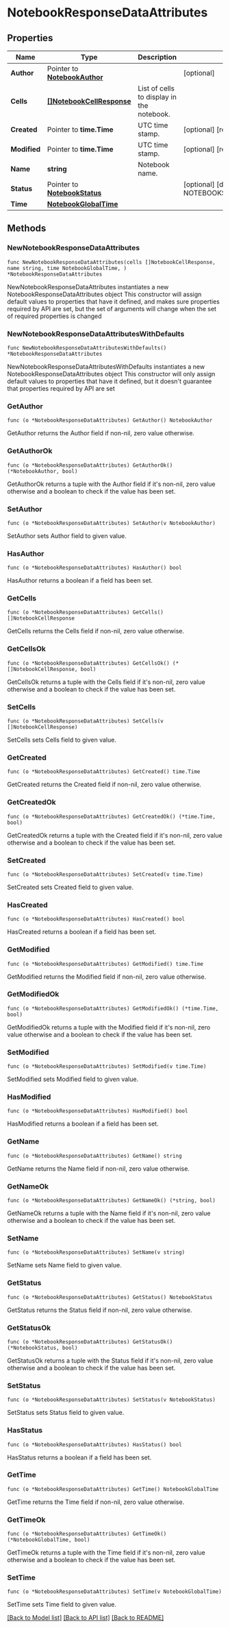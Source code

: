 # NotebookResponseDataAttributes

## Properties

Name | Type | Description | Notes
---- | ---- | ----------- | ------
**Author** | Pointer to [**NotebookAuthor**](NotebookAuthor.md) |  | [optional] 
**Cells** | [**[]NotebookCellResponse**](NotebookCellResponse.md) | List of cells to display in the notebook. | 
**Created** | Pointer to **time.Time** | UTC time stamp. | [optional] [readonly] 
**Modified** | Pointer to **time.Time** | UTC time stamp. | [optional] [readonly] 
**Name** | **string** | Notebook name. | 
**Status** | Pointer to [**NotebookStatus**](NotebookStatus.md) |  | [optional] [default to NOTEBOOKSTATUS_PUBLISHED]
**Time** | [**NotebookGlobalTime**](NotebookGlobalTime.md) |  | 

## Methods

### NewNotebookResponseDataAttributes

`func NewNotebookResponseDataAttributes(cells []NotebookCellResponse, name string, time NotebookGlobalTime, ) *NotebookResponseDataAttributes`

NewNotebookResponseDataAttributes instantiates a new NotebookResponseDataAttributes object
This constructor will assign default values to properties that have it defined,
and makes sure properties required by API are set, but the set of arguments
will change when the set of required properties is changed

### NewNotebookResponseDataAttributesWithDefaults

`func NewNotebookResponseDataAttributesWithDefaults() *NotebookResponseDataAttributes`

NewNotebookResponseDataAttributesWithDefaults instantiates a new NotebookResponseDataAttributes object
This constructor will only assign default values to properties that have it defined,
but it doesn't guarantee that properties required by API are set

### GetAuthor

`func (o *NotebookResponseDataAttributes) GetAuthor() NotebookAuthor`

GetAuthor returns the Author field if non-nil, zero value otherwise.

### GetAuthorOk

`func (o *NotebookResponseDataAttributes) GetAuthorOk() (*NotebookAuthor, bool)`

GetAuthorOk returns a tuple with the Author field if it's non-nil, zero value otherwise
and a boolean to check if the value has been set.

### SetAuthor

`func (o *NotebookResponseDataAttributes) SetAuthor(v NotebookAuthor)`

SetAuthor sets Author field to given value.

### HasAuthor

`func (o *NotebookResponseDataAttributes) HasAuthor() bool`

HasAuthor returns a boolean if a field has been set.

### GetCells

`func (o *NotebookResponseDataAttributes) GetCells() []NotebookCellResponse`

GetCells returns the Cells field if non-nil, zero value otherwise.

### GetCellsOk

`func (o *NotebookResponseDataAttributes) GetCellsOk() (*[]NotebookCellResponse, bool)`

GetCellsOk returns a tuple with the Cells field if it's non-nil, zero value otherwise
and a boolean to check if the value has been set.

### SetCells

`func (o *NotebookResponseDataAttributes) SetCells(v []NotebookCellResponse)`

SetCells sets Cells field to given value.


### GetCreated

`func (o *NotebookResponseDataAttributes) GetCreated() time.Time`

GetCreated returns the Created field if non-nil, zero value otherwise.

### GetCreatedOk

`func (o *NotebookResponseDataAttributes) GetCreatedOk() (*time.Time, bool)`

GetCreatedOk returns a tuple with the Created field if it's non-nil, zero value otherwise
and a boolean to check if the value has been set.

### SetCreated

`func (o *NotebookResponseDataAttributes) SetCreated(v time.Time)`

SetCreated sets Created field to given value.

### HasCreated

`func (o *NotebookResponseDataAttributes) HasCreated() bool`

HasCreated returns a boolean if a field has been set.

### GetModified

`func (o *NotebookResponseDataAttributes) GetModified() time.Time`

GetModified returns the Modified field if non-nil, zero value otherwise.

### GetModifiedOk

`func (o *NotebookResponseDataAttributes) GetModifiedOk() (*time.Time, bool)`

GetModifiedOk returns a tuple with the Modified field if it's non-nil, zero value otherwise
and a boolean to check if the value has been set.

### SetModified

`func (o *NotebookResponseDataAttributes) SetModified(v time.Time)`

SetModified sets Modified field to given value.

### HasModified

`func (o *NotebookResponseDataAttributes) HasModified() bool`

HasModified returns a boolean if a field has been set.

### GetName

`func (o *NotebookResponseDataAttributes) GetName() string`

GetName returns the Name field if non-nil, zero value otherwise.

### GetNameOk

`func (o *NotebookResponseDataAttributes) GetNameOk() (*string, bool)`

GetNameOk returns a tuple with the Name field if it's non-nil, zero value otherwise
and a boolean to check if the value has been set.

### SetName

`func (o *NotebookResponseDataAttributes) SetName(v string)`

SetName sets Name field to given value.


### GetStatus

`func (o *NotebookResponseDataAttributes) GetStatus() NotebookStatus`

GetStatus returns the Status field if non-nil, zero value otherwise.

### GetStatusOk

`func (o *NotebookResponseDataAttributes) GetStatusOk() (*NotebookStatus, bool)`

GetStatusOk returns a tuple with the Status field if it's non-nil, zero value otherwise
and a boolean to check if the value has been set.

### SetStatus

`func (o *NotebookResponseDataAttributes) SetStatus(v NotebookStatus)`

SetStatus sets Status field to given value.

### HasStatus

`func (o *NotebookResponseDataAttributes) HasStatus() bool`

HasStatus returns a boolean if a field has been set.

### GetTime

`func (o *NotebookResponseDataAttributes) GetTime() NotebookGlobalTime`

GetTime returns the Time field if non-nil, zero value otherwise.

### GetTimeOk

`func (o *NotebookResponseDataAttributes) GetTimeOk() (*NotebookGlobalTime, bool)`

GetTimeOk returns a tuple with the Time field if it's non-nil, zero value otherwise
and a boolean to check if the value has been set.

### SetTime

`func (o *NotebookResponseDataAttributes) SetTime(v NotebookGlobalTime)`

SetTime sets Time field to given value.



[[Back to Model list]](../README.md#documentation-for-models) [[Back to API list]](../README.md#documentation-for-api-endpoints) [[Back to README]](../README.md)


